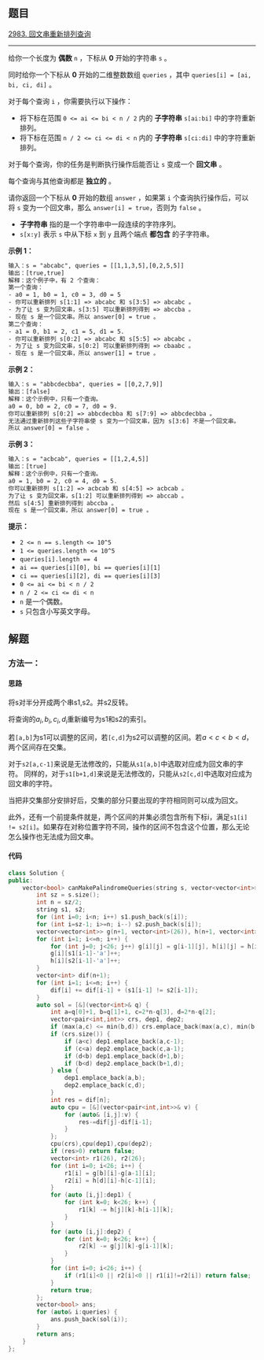 ## 题目

[2983. 回文串重新排列查询](https://leetcode.cn/problems/palindrome-rearrangement-queries/)

---

给你一个长度为 **偶数** `n` ，下标从 **0** 开始的字符串 `s` 。

同时给你一个下标从 **0** 开始的二维整数数组 `queries` ，其中 `queries[i] = [ai, bi, ci, di]` 。

对于每个查询 `i` ，你需要执行以下操作：

-   将下标在范围 `0 <= ai <= bi < n / 2` 内的 **子字符串** `s[ai:bi]` 中的字符重新排列。
-   将下标在范围 `n / 2 <= ci <= di < n` 内的 **子字符串** `s[ci:di]` 中的字符重新排列。

对于每个查询，你的任务是判断执行操作后能否让 `s` 变成一个 **回文串** 。

每个查询与其他查询都是 **独立的** 。

请你返回一个下标从 **0** 开始的数组 `answer` ，如果第 `i` 个查询执行操作后，可以将 `s` 变为一个回文串，那么 `answer[i] = true`，否则为 `false` 。

-   **子字符串** 指的是一个字符串中一段连续的字符序列。
-   `s[x:y]` 表示 `s` 中从下标 `x` 到 `y` 且两个端点 **都包含** 的子字符串。

  

**示例 1：**

```txt
输入：s = "abcabc", queries = [[1,1,3,5],[0,2,5,5]]
输出：[true,true]
解释：这个例子中，有 2 个查询：
第一个查询：
- a0 = 1, b0 = 1, c0 = 3, d0 = 5
- 你可以重新排列 s[1:1] => abcabc 和 s[3:5] => abcabc 。
- 为了让 s 变为回文串，s[3:5] 可以重新排列得到 => abccba 。
- 现在 s 是一个回文串。所以 answer[0] = true 。
第二个查询：
- a1 = 0, b1 = 2, c1 = 5, d1 = 5.
- 你可以重新排列 s[0:2] => abcabc 和 s[5:5] => abcabc 。
- 为了让 s 变为回文串，s[0:2] 可以重新排列得到 => cbaabc 。
- 现在 s 是一个回文串，所以 answer[1] = true 。
```

**示例 2：**

```txt
输入：s = "abbcdecbba", queries = [[0,2,7,9]]
输出：[false]
解释：这个示例中，只有一个查询。
a0 = 0, b0 = 2, c0 = 7, d0 = 9.
你可以重新排列 s[0:2] => abbcdecbba 和 s[7:9] => abbcdecbba 。
无法通过重新排列这些子字符串使 s 变为一个回文串，因为 s[3:6] 不是一个回文串。
所以 answer[0] = false 。
```

**示例 3：**

```txt
输入：s = "acbcab", queries = [[1,2,4,5]]
输出：[true]
解释：这个示例中，只有一个查询。
a0 = 1, b0 = 2, c0 = 4, d0 = 5.
你可以重新排列 s[1:2] => acbcab 和 s[4:5] => acbcab 。
为了让 s 变为回文串，s[1:2] 可以重新排列得到 => abccab 。
然后 s[4:5] 重新排列得到 abccba 。
现在 s 是一个回文串，所以 answer[0] = true 。
```
  

**提示：**

-   `2 <= n == s.length <= 10^5`
-   `1 <= queries.length <= 10^5`
-   `queries[i].length == 4`
-   `ai == queries[i][0], bi == queries[i][1]`
-   `ci == queries[i][2], di == queries[i][3]`
-   `0 <= ai <= bi < n / 2`
-   `n / 2 <= ci <= di < n`
-   `n` 是一个偶数。
-   `s` 只包含小写英文字母。

  

## 解题

### 方法一：

#### 思路

将s对半分开成两个串s1,s2。并s2反转。

将查询的$a_i,b_i,c_i,d_i$重新编号为s1和s2的索引。

若`[a,b]`为s1可以调整的区间，若`[c,d]`为s2可以调整的区间。若$a < c < b < d$，两个区间存在交集。

对于`s2[a,c-1]`来说是无法修改的，只能从`s1[a,b]`中选取对应成为回文串的字符。
同样的，对于`s1[b+1,d]`来说是无法修改的，只能从`s2[c,d]`中选取对应成为回文串的字符。

当把非交集部分安排好后，交集的部分只要出现的字符相同则可以成为回文。

此外，还有一个前提条件就是，两个区间的并集必须包含所有下标i，满足`s1[i] != s2[i]`。如果存在对称位置字符不同，操作的区间不包含这个位置，那么无论怎么操作也无法成为回文串。


#### 代码

```C++
class Solution {
public:
    vector<bool> canMakePalindromeQueries(string s, vector<vector<int>>& queries) {
        int sz = s.size();
        int n = sz/2;
        string s1, s2;
        for (int i=0; i<n; i++) s1.push_back(s[i]);
        for (int i=sz-1; i>=n; i--) s2.push_back(s[i]);
        vector<vector<int>> g(n+1, vector<int>(26)), h(n+1, vector<int>(26));
        for (int i=1; i<=n; i++) {
            for (int j=0; j<26; j++) g[i][j] = g[i-1][j], h[i][j] = h[i-1][j];
            g[i][s1[i-1]-'a']++;
            h[i][s2[i-1]-'a']++;
        }
        vector<int> dif(n+1);
        for (int i=1; i<=n; i++) {
            dif[i] += dif[i-1] + (s1[i-1] != s2[i-1]);
        }
        auto sol = [&](vector<int>& q) {
            int a=q[0]+1, b=q[1]+1, c=2*n-q[3], d=2*n-q[2];
            vector<pair<int,int>> crs, dep1, dep2;
            if (max(a,c) <= min(b,d)) crs.emplace_back(max(a,c), min(b,d));
            if (crs.size()) {
                if (a<c) dep1.emplace_back(a,c-1);
                if (c<a) dep2.emplace_back(c,a-1);
                if (d<b) dep1.emplace_back(d+1,b);
                if (b<d) dep2.emplace_back(b+1,d);
            } else {
                dep1.emplace_back(a,b);
                dep2.emplace_back(c,d);
            }
            int res = dif[n];
            auto cpu = [&](vector<pair<int,int>>& v) {
                for (auto& [i,j]:v) {
                    res-=dif[j]-dif[i-1];
                }
            };
            cpu(crs),cpu(dep1),cpu(dep2);
            if (res>0) return false;
            vector<int> r1(26), r2(26);
            for (int i=0; i<26; i++) {
                r1[i] = g[b][i]-g[a-1][i];
                r2[i] = h[d][i]-h[c-1][i];
            }
            for (auto [i,j]:dep1) {
                for (int k=0; k<26; k++) {
                    r1[k] -= h[j][k]-h[i-1][k];
                }
            }
            for (auto [i,j]:dep2) {
                for (int k=0; k<26; k++) {
                    r2[k] -= g[j][k]-g[i-1][k];
                }
            }
            for (int i=0; i<26; i++) {
                if (r1[i]<0 || r2[i]<0 || r1[i]!=r2[i]) return false;
            }
            return true;
        };
        vector<bool> ans;
        for (auto& i:queries) {
            ans.push_back(sol(i));
        }
        return ans;
    }
};
```
